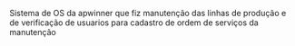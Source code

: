 Sistema de OS da apwinner que fiz manutenção das linhas de produção e de verificação de usuarios para cadastro de ordem de serviços da manutenção
